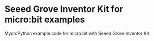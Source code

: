 # Seeed Grove Inventor Kit for micro:bit examples
MycroPython example code for micro:bit with Seeed Grove Inventor Kit
